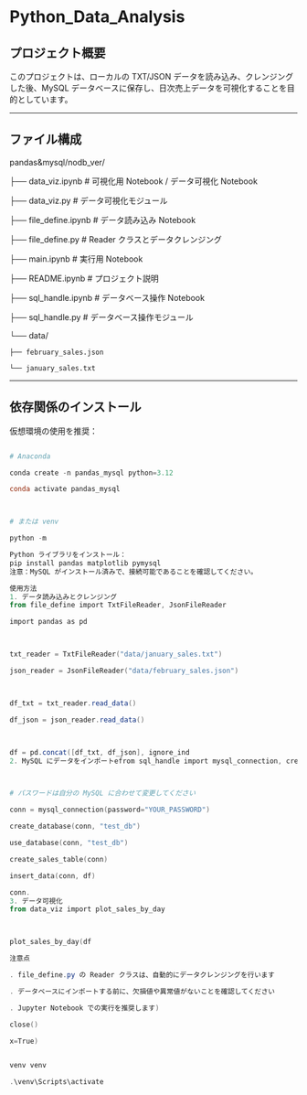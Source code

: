 # Python_Data_Analysis

## プロジェクト概要
このプロジェクトは、ローカルの TXT/JSON データを読み込み、クレンジングした後、MySQL データベースに保存し、日次売上データを可視化することを目的としています。

---

## ファイル構成
pandas&mysql/nodb_ver/
├── data_viz.ipynb          # 可視化用 Notebook / データ可視化 Notebook
├── data_viz.py             # データ可視化モジュール
├── file_define.ipynb       # データ読み込み Notebook
├── file_define.py          # Reader クラスとデータクレンジング
├── main.ipynb              # 実行用 Notebook
├── README.ipynb            # プロジェクト説明
├── sql_handle.ipynb        # データベース操作 Notebook
├── sql_handle.py           # データベース操作モジュール
└── data/
    ├── february_sales.json
    └── january_sales.txt

---

## 依存関係のインストール

仮想環境の使用を推奨：

```powershell
# Anaconda
conda create -n pandas_mysql python=3.12
conda activate pandas_mysql

# または venv
python -m 

Python ライブラリをインストール：
pip install pandas matplotlib pymysql注意：MySQL がインストール済みで、接続可能であることを確認してください。

使用方法
1. データ読み込みとクレンジング
from file_define import TxtFileReader, JsonFileReader
import pandas as pd

txt_reader = TxtFileReader("data/january_sales.txt")
json_reader = JsonFileReader("data/february_sales.json")

df_txt = txt_reader.read_data()
df_json = json_reader.read_data()

df = pd.concat([df_txt, df_json], ignore_ind
2. MySQL にデータをインポートefrom sql_handle import mysql_connection, create_database, use_database, create_sales_table, insert_data

# パスワードは自分の MySQL に合わせて変更してください
conn = mysql_connection(password="YOUR_PASSWORD")
create_database(conn, "test_db")
use_database(conn, "test_db")
create_sales_table(conn)
insert_data(conn, df)
conn.
3. データ可視化
from data_viz import plot_sales_by_day

plot_sales_by_day(df

注意点

. file_define.py の Reader クラスは、自動的にデータクレンジングを行います

. データベースにインポートする前に、欠損値や異常値がないことを確認してください

. Jupyter Notebook での実行を推奨します)
close()
x=True)

venv venv
.\venv\Scripts\activate
